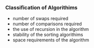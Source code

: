 ### Classification of Algorithims
- number of swaps required
- number of comparisons required
- the use of recursion in the algorithm
- stability of the sorting algorithims
- space requirements of the algorithm
